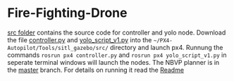 # Fire-Fighting-Drone

   [src folder](https://github.com/Team-Glitchless/Fire-Fighting-Drone/tree/controller/src) contains the source code for controller and yolo node. 
     Download the file [controller.py](https://github.com/Team-Glitchless/Fire-Fighting-Drone/blob/controller/src/controler.py) and [yolo_script_v1.py](https://github.com/Team-Glitchless/Fire-Fighting-Drone/blob/controller/src/yolo_script_v1.py) into the ```~/PX4-Autopilot/Tools/sitl_gazebo/src/``` directory and launch px4.
      Runnung the commands ```rosrun px4 controller.py``` and ```rosrun px4 yolo_script_v1.py``` in seperate terminal windows will launch the nodes. 
      The NBVP planner is in the [master](https://github.com/Team-Glitchless/Fire-Fighting-Drone/tree/master/src) branch. For details on running it read the [Readme](https://github.com/Team-Glitchless/Fire-Fighting-Drone/blob/master/README.md)
